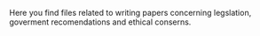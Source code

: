 Here you find files related to writing papers concerning legslation, goverment recomendations and ethical conserns.
